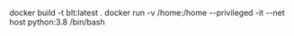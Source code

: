 docker  build -t blt:latest .
docker run  -v /home:/home  --privileged -it --net host python:3.8 /bin/bash
